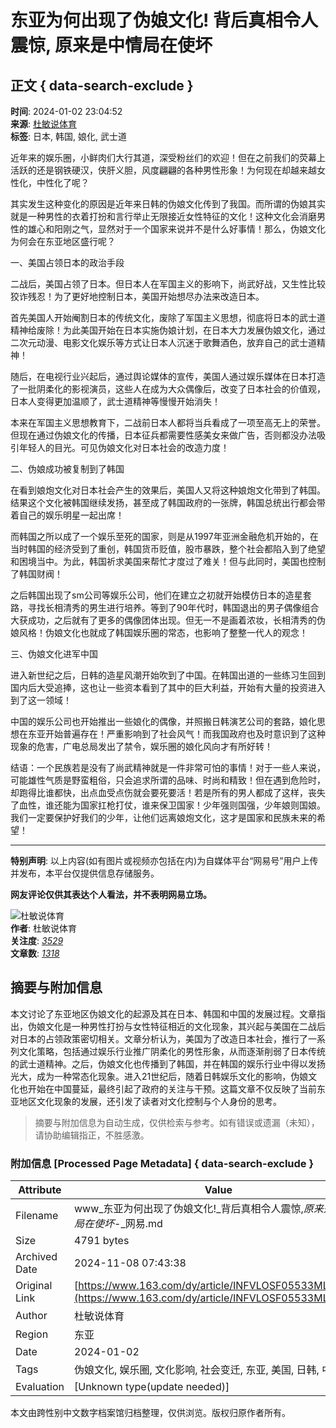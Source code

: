 # 东亚为何出现了伪娘文化! 背后真相令人震惊, 原来是中情局在使坏

## 正文 { data-search-exclude }


**时间**: 2024-01-02 23:04:52  
**来源**: [杜敏说体育](https://www.163.com/dy/media/T1648865050305.html)  
**标签**: 日本, 韩国, 娘化, 武士道  

近年来的娱乐圈，小鲜肉们大行其道，深受粉丝们的欢迎！但在之前我们的荧幕上活跃的还是钢铁硬汉，侠肝义胆，风度翩翩的各种男性形象！为何现在却越来越女性化，中性化了呢？

其实发生这种变化的原因是近年来日韩的伪娘文化传到了我国。而所谓的伪娘其实就是一种男性的衣着打扮和言行举止无限接近女性特征的文化！这种文化会消磨男性的雄心和阳刚之气，显然对于一个国家来说并不是什么好事情！那么，伪娘文化为何会在东亚地区盛行呢？

一、美国占领日本的政治手段

二战后，美国占领了日本。但日本人在军国主义的影响下，尚武好战，又生性比较狡诈残忍！为了更好地控制日本，美国开始想尽办法来改造日本。

首先美国人开始阉割日本的传统文化，废除了军国主义思想，彻底将日本的武士道精神给废除！为此美国开始在日本实施伪娘计划，在日本大力发展伪娘文化，通过二次元动漫、电影文化娱乐等方式让日本人沉迷于歌舞酒色，放弃自己的武士道精神！

随后，在电视行业兴起后，通过舆论媒体的宣传，美国人通过娱乐媒体在日本打造了一批阴柔化的影视演员，这些人在成为大众偶像后，改变了日本社会的价值观，日本人变得更加温顺了，武士道精神等慢慢开始消失！

本来在军国主义思想教育下，二战前日本人都将当兵看成了一项至高无上的荣誉。但现在通过伪娘文化的传播，日本征兵都需要性感美女来做广告，否则都没办法吸引年轻人的目光。可见伪娘文化对日本社会的改造力度！

二、伪娘成功被复制到了韩国

在看到娘炮文化对日本社会产生的效果后，美国人又将这种娘炮文化带到了韩国。结果这个文化被韩国继续发扬，甚至成了韩国政府的一张牌，韩国总统出行都会带着自己的娱乐明星一起出席！

而韩国之所以成了一个娱乐至死的国家，则是从1997年亚洲金融危机开始的，在当时韩国的经济受到了重创，韩国货币贬值，股市暴跌，整个社会都陷入到了绝望和困境当中。为此，韩国祈求美国来帮忙才度过了难关！但与此同时，美国也控制了韩国财阀！

之后韩国出现了sm公司等娱乐公司，他们在建立之初就开始模仿日本的造星套路，寻找长相清秀的男生进行培养。等到了90年代时，韩国退出的男子偶像组合大获成功，之后就有了更多的偶像团体出现。但无一不是画着浓妆，长相清秀的伪娘风格！伪娘文化也就成了韩国娱乐圈的常态，也影响了整整一代人的观念！

三、伪娘文化进军中国

进入新世纪之后，日韩的造星风潮开始吹到了中国。在韩国出道的一些练习生回到国内后大受追捧，这也让一些资本看到了其中的巨大利益，开始有大量的投资进入到了这一领域！

中国的娱乐公司也开始推出一些娘化的偶像，并照搬日韩演艺公司的套路，娘化思想在东亚开始普遍存在！严重影响到了社会风气！而我国政府也及时意识到了这种现象的危害，广电总局发出了禁令，娱乐圈的娘化风向才有所好转！

结语：一个民族若是没有了尚武精神就是一件非常可怕的事情！对于一些人来说，可能雄性气质是野蛮粗俗，只会追求所谓的品味、时尚和精致！但在遇到危险时，却跑得比谁都快，出点血受点伤就会要死要活！若是所有的男人都成了这样，丧失了血性，谁还能为国家扛枪打仗，谁来保卫国家！少年强则国强，少年娘则国娘。我们一定要保护好我们的少年，让他们远离娘炮文化，这才是国家和民族未来的希望！

---

**特别声明**: 以上内容(如有图片或视频亦包括在内)为自媒体平台“网易号”用户上传并发布，本平台仅提供信息存储服务。  

**网友评论仅供其表达个人看法，并不表明网易立场。**  

![杜敏说体育](https://nimg.ws.126.net/?url=http://dingyue.ws.126.net/2022/0402/fa08c580j00r9owep002hd000820082p.jpg&thumbnail=160y160&quality=80&type=jpg)  
**作者**: 杜敏说体育  
**关注度**: [_3529_](https://www.163.com/dy/media/T1648865050305.html)  
**文章数**: [_1318_](https://www.163.com/dy/media/T1648865050305.html)  

## 摘要与附加信息

<!-- tcd_abstract -->
本文讨论了东亚地区伪娘文化的起源及其在日本、韩国和中国的发展过程。文章指出，伪娘文化是一种男性打扮与女性特征相近的文化现象，其兴起与美国在二战后对日本的占领政策密切相关。文章分析认为，美国为了改造日本社会，推行了一系列文化策略，包括通过娱乐行业推广阴柔化的男性形象，从而逐渐削弱了日本传统的武士道精神。之后，伪娘文化也传播到了韩国，并在韩国的娱乐行业中得以发扬光大，成为一种常态化现象。进入21世纪后，随着日韩娱乐文化的影响，伪娘文化也开始在中国蔓延，最终引起了政府的关注与干预。这篇文章不仅反映了当前东亚地区文化现象的发展，还引发了读者对文化控制与个人身份的思考。
<!-- tcd_abstract_end -->

> 摘要与附加信息为自动生成，仅供检索与参考。如有错误或遗漏（未知），请协助编辑指正，不胜感激。

### 附加信息 [Processed Page Metadata] { data-search-exclude }

| Attribute       | Value                                  |
|-----------------|----------------------------------------|
| Filename        | www_东亚为何出现了伪娘文化!_背后真相令人震惊,_原来是中情局在使坏_-_网易.md                             |
| Size            | 4791 bytes                           |
| Archived Date   | 2024-11-08 07:43:38                             |
| Original Link   | [https://www.163.com/dy/article/INFVLOSF05533MLH.html](https://www.163.com/dy/article/INFVLOSF05533MLH.html)                       |
| Author          | 杜敏说体育                               |
| Region          | 东亚                               |
| Date            | 2024-01-02                                 |
| Tags            | 伪娘文化, 娱乐圈, 文化影响, 社会变迁, 东亚, 美国, 日韩, 中国                                 |
| Evaluation            | [Unknown type(update needed)]                                 |
<!-- tcd_table_end -->

本文由跨性别中文数字档案馆归档整理，仅供浏览。版权归原作者所有。
